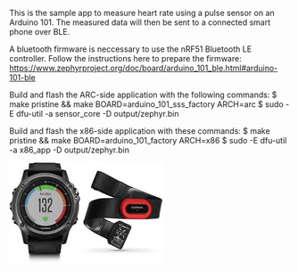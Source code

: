 This is the sample app to measure heart rate using a pulse sensor
on an Arduino 101. The measured data will then be sent to a connected
smart phone over BLE.

A bluetooth firmware is neccessary to use the nRF51 Bluetooth LE controller.
Follow the instructions here to prepare the firmware:
https://www.zephyrproject.org/doc/board/arduino_101_ble.html#arduino-101-ble

Build and flash the ARC-side application with the following commands:
 $ make pristine && make BOARD=arduino_101_sss_factory ARCH=arc
 $ sudo -E dfu-util -a sensor_core -D output/zephyr.bin

Build and flash the x86-side application with these commands:
 $ make pristine && make BOARD=arduino_101_factory ARCH=x86
 $ sudo -E dfu-util -a x86_app -D output/zephyr.bin

![heart-rate-monitor](./docs/assets/hr-monitor.jpeg)
